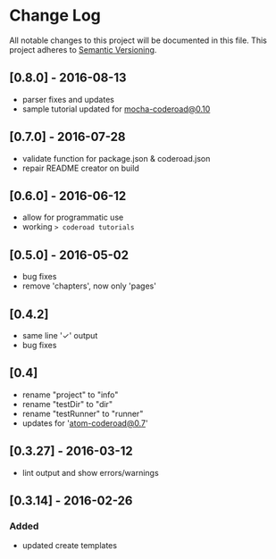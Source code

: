 # Change Log
All notable changes to this project will be documented in this file.
This project adheres to [Semantic Versioning](http://semver.org/).

## [0.8.0] - 2016-08-13
- parser fixes and updates
- sample tutorial updated for mocha-coderoad@0.10

## [0.7.0] - 2016-07-28
- validate function for package.json & coderoad.json
- repair README creator on build

## [0.6.0] - 2016-06-12
- allow for programmatic use
- working `> coderoad tutorials`

## [0.5.0] - 2016-05-02
- bug fixes
- remove 'chapters', now only 'pages'

## [0.4.2]
- same line '✓' output
- bug fixes

## [0.4]
- rename "project" to "info"
- rename "testDir" to "dir"
- rename "testRunner" to "runner"
- updates for 'atom-coderoad@0.7'

## [0.3.27] - 2016-03-12
- lint output and show errors/warnings

## [0.3.14] - 2016-02-26
### Added
- updated create templates
